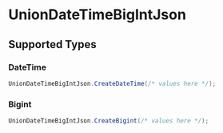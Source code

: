 # UnionDateTimeBigIntJson


## Supported Types

### DateTime

```csharp
UnionDateTimeBigIntJson.CreateDateTime(/* values here */);
```

### Bigint

```csharp
UnionDateTimeBigIntJson.CreateBigint(/* values here */);
```
